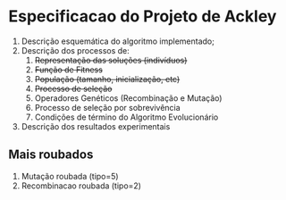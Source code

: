 # Especificacao do Projeto de Ackley

1. Descrição esquemática do algoritmo implementado;
2. Descrição dos processos de:
    1. ~~Representação das soluções (indivíduos)~~
    2. ~~Função de Fitness~~
    3. ~~População (tamanho, inicialização, etc)~~
    4. ~~Processo de seleção~~
    5. Operadores Genéticos (Recombinação e Mutação)
    6. Processo de seleção por sobrevivência
    7. Condições de término do Algoritmo Evolucionário
3. Descrição dos resultados experimentais


## Mais roubados
1. Mutação roubada (tipo=5)
2. Recombinacao roubada (tipo=2)